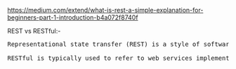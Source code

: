 https://medium.com/extend/what-is-rest-a-simple-explanation-for-beginners-part-1-introduction-b4a072f8740f   


REST vs RESTful:-   
<pre>
Representational state transfer (REST) is a style of software architecture. As described in a dissertation by Roy Fielding, REST is an "architectural style" that basically exploits the existing technology and protocols of the Web.

RESTful is typically used to refer to web services implementing such an architecture.
</pre>
